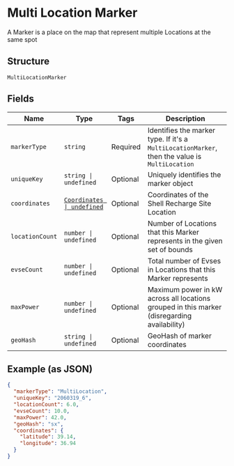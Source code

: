 
# Multi Location Marker

A Marker is a place on the map that represent multiple Locations at the same spot

## Structure

`MultiLocationMarker`

## Fields

| Name | Type | Tags | Description |
|  --- | --- | --- | --- |
| `markerType` | `string` | Required | Identifies the marker type. If it's a `MultiLocationMarker`, then the value is `MultiLocation` |
| `uniqueKey` | `string \| undefined` | Optional | Uniquely identifies the marker object |
| `coordinates` | [`Coordinates \| undefined`](../../doc/models/coordinates.md) | Optional | Coordinates of the Shell Recharge Site Location |
| `locationCount` | `number \| undefined` | Optional | Number of Locations that this Marker represents in the given set of bounds |
| `evseCount` | `number \| undefined` | Optional | Total number of Evses in Locations that this Marker represents |
| `maxPower` | `number \| undefined` | Optional | Maximum power in kW across all locations grouped in this marker (disregarding availability) |
| `geoHash` | `string \| undefined` | Optional | GeoHash of marker coordinates |

## Example (as JSON)

```json
{
  "markerType": "MultiLocation",
  "uniqueKey": "2060319_6",
  "locationCount": 6.0,
  "evseCount": 10.0,
  "maxPower": 42.0,
  "geoHash": "sx",
  "coordinates": {
    "latitude": 39.14,
    "longitude": 36.94
  }
}
```

